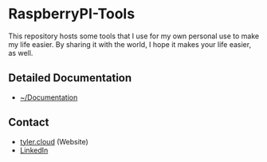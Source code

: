 # RaspberryPI-Tools

This repository hosts some tools that I use for my own personal use to make my life easier. By sharing it with the world, I hope it makes your life easier, as well.

## Detailed Documentation

- [~/Documentation](Documentation/ReadMe.md)

## Contact
- [tyler.cloud](tyler.cloud) (Website)
- [LinkedIn](http://linkedin.com/in/tylerjwoodfin)

